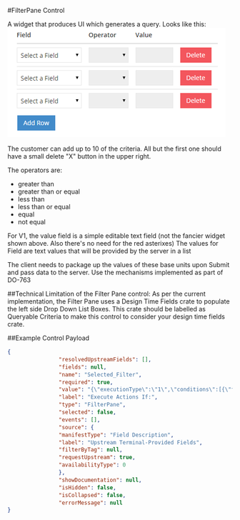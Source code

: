 #FilterPane Control

A widget that produces UI which generates a query. Looks like this: ![FilterPane](/Docs/img/FilterPane.png)

The customer can add up to 10 of the criteria. All but the first one should have a small delete "X" button in the upper right.

The operators are:
- greater than
- greater than or equal
- less than
- less than or equal
- equal
- not equal

For V1, the value field is a simple editable text field (not the fancier widget shown above. Also there's no need for the red asterixes)
The values for Field are text values that will be provided by the server in a list

The client needs to package up the values of these base units upon Submit and pass data to the server. Use the mechanisms implemented as part of DO-763

##Technical Limitation of the Filter Pane control:
As per the current implementation, the Filter Pane uses a Design Time Fields crate to populate the left side Drop Down List Boxes. This crate should be labelled as Queryable Criteria to make this control to consider your design time fields crate.

##Example Control Payload
```json
{
                "resolvedUpstreamFields": [],
                "fields": null,
                "name": "Selected_Filter",
                "required": true,
                "value": "{\"executionType\":\"1\",\"conditions\":[{\"field\":\"a\",\"operator\":\"gt\",\"value\":\"0\"},{\"field\":\"b\",\"operator\":\"eq\",\"value\":\"2\"},{\"field\":\"c\",\"operator\":\"lte\",\"value\":\"4\"}]}",
                "label": "Execute Actions If:",
                "type": "FilterPane",
                "selected": false,
                "events": [],
                "source": {
                "manifestType": "Field Description",
                "label": "Upstream Terminal-Provided Fields",
                "filterByTag": null,
                "requestUpstream": true,
                "availabilityType": 0
                },
                "showDocumentation": null,
                "isHidden": false,
                "isCollapsed": false,
                "errorMessage": null
}
```
